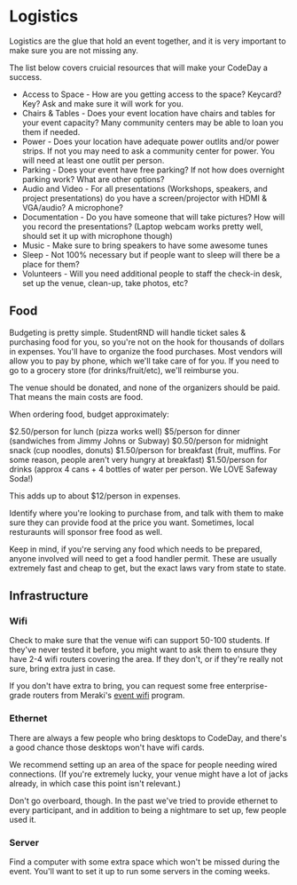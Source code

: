 
Logistics
=========

Logistics are the glue that hold an event together, and it is very important to make sure you are not missing any.

The list below covers cruicial resources that will make your CodeDay a success.

 * Access to Space - How are you getting access to the space? Keycard? Key? Ask and make sure it will work for you.
 * Chairs & Tables - Does your event location have chairs and tables for your event capacity? Many community centers may be able to loan you them if needed. 
 * Power - Does your location have adequate power outlits and/or power strips. If not you may need to ask a community center for power. You will need at least one outlit per person.
 * Parking - Does your event have free parking? If not how does overnight parking work? What are other options?
 * Audio and Video - For all presentations (Workshops, speakers, and project presentations) do you have a screen/projector with HDMI & VGA/audio? A microphone?
 * Documentation - Do you have someone that will take pictures? How will you record the presentations? (Laptop webcam works pretty well, should set it up with microphone though)
 * Music - Make sure to bring speakers to have some awesome tunes
 * Sleep - Not 100% necessary but if people want to sleep will there be a place for them?
 * Volunteers - Will you need additional people to staff the check-in desk, set up the venue, clean-up, take photos, etc?

Food
----
Budgeting is pretty simple. StudentRND will handle ticket sales & purchasing food for you, so you're not on the hook for thousands of dollars in expenses. You'll have to organize the food purchases. Most vendors will allow you to pay by phone, which we'll take care of for you. If you need to go to a grocery store (for drinks/fruit/etc), we'll reimburse you. 

The venue should be donated, and none of the organizers should be paid. That means the main costs are food. 

When ordering food, budget approximately: 

$2.50/person for lunch (pizza works well)
$5/person for dinner (sandwiches from Jimmy Johns or Subway)
$0.50/person for midnight snack (cup noodles, donuts)
$1.50/person for breakfast (fruit, muffins. For some reason, people aren't very hungry at breakfast)
$1.50/person for drinks (approx 4 cans + 4 bottles of water per person. We LOVE Safeway Soda!)

This adds up to about $12/person in expenses. 

Identify where you're looking to purchase from, and talk with them to make sure they can provide food at the price you want. Sometimes, local resturaunts will sponsor free food as well.

Keep in mind, if you're serving any food which needs to be prepared, anyone involved will need to get a food handler permit. These are usually extremely fast and cheap to get, but the exact laws vary from state to state.

Infrastructure
--------------
### Wifi

Check to make sure that the venue wifi can support 50-100 students. If they've never tested it before, you might want to ask them to ensure they have 2-4 wifi routers covering the area. If they don't, or if they're really not sure, bring extra just in case. 

If you don't have extra to bring, you can request some free enterprise-grade routers from Meraki's [event wifi](http://www.meraki.com/company/event-wifi) program. 

### Ethernet

There are always a few people who bring desktops to CodeDay, and there's a good chance those desktops won't have wifi cards.

We recommend setting up an area of the space for people needing wired connections. (If you're extremely lucky, your venue might have a lot of jacks already, in which case this point isn't relevant.)

Don't go overboard, though. In the past we've tried to provide ethernet to every participant, and in addition to being a nightmare to set up, few people used it.

### Server

Find a computer with some extra space which won't be missed during the event. You'll want to set it up to run some servers in the coming weeks.